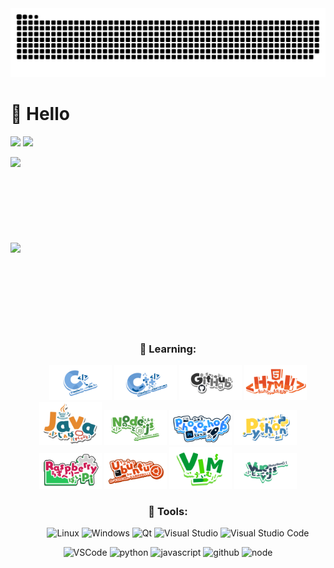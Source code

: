 <!-- 贪吃蛇代码贡献图 -->
<div align="center"><img src="https://github.com/Ohto-Ai-Dev/res/raw/master/assets/beiklive/github-contribution-grid-snake.svg" /></div>


#  🙋 Hello

![](https://visitor-badge.glitch.me/badge?page_id=beiklive)
![](https://img.shields.io/github/last-commit/beiklive/beiklive?logo=markdown&label=LAST+UPDATE&color=29bf12&style=flat)

<div align="center">
	
<div style="height:274px;display: flex;flex-direction: column">
	<img height="137px" src="https://github-readme-stats.vercel.app/api?username=beiklive&hide_title=true&hide_border=true&show_icons=true&theme=highcontrast&count_private=true&include_all_commits=true" />
	<img  height="137px" src="https://github-readme-stats.vercel.app/api/top-langs/?username=beiklive&layout=compact&theme=highcontrast" />
</div>	
	
### 💪 Learning: 

&emsp;&emsp;
<img src="https://github.com/beiklive/ServiceLogos/raw/main/C/C.png" width="100px">
<img src="https://github.com/beiklive/ServiceLogos/raw/main/C%2B%2B/C%2B%2B.png" width="100px">
<img src="https://github.com/beiklive/ServiceLogos/raw/main/GitHub/GitHub.png" width="100px">
<img src="https://github.com/beiklive/ServiceLogos/raw/main/Html/HTML.png" width="100px">
<img src="https://github.com/beiklive/ServiceLogos/raw/main/Java/Java.png" width="100px">
<img src="https://github.com/beiklive/ServiceLogos/raw/main/Node.js/Node.js.png" width="100px">
<img src="https://github.com/beiklive/ServiceLogos/raw/main/Photoshop/Photoshop.png" width="100px">
<img src="https://github.com/beiklive/ServiceLogos/raw/main/Python/Python.png" width="100px">
<img src="https://github.com/beiklive/ServiceLogos/raw/main/RaspberryPi/Raspberry%20Pi.png" width="100px">
<img src="https://github.com/beiklive/ServiceLogos/raw/main/Ubuntu/Ubuntu.png" width="100px">
<img src="https://github.com/beiklive/ServiceLogos/raw/main/Vim/VIM.png" width="100px">
<img src="https://github.com/beiklive/ServiceLogos/raw/main/Vue/Vue.png" width="100px">

### 🧰 Tools:

&emsp;&emsp;
![Linux](https://img.shields.io/badge/-Linux-000?&logo=Linux)
![Windows](https://img.shields.io/badge/-Windows-000?&logo=Windows&logoColor=0078D6)
![Qt](https://img.shields.io/badge/-Qt-000?&logo=Qt)
![Visual Studio](https://img.shields.io/badge/-Visual_Studio-000?&logo=VisualStudio&logoColor=5C2D91)
![Visual Studio Code](https://img.shields.io/badge/-Visual_Studio_Code-000?&logo=VisualStudioCode&logoColor=007ACC)
	
</div>
<!-- Gif -->
<div align="center">
  <img alt="VSCode" src="https://i.giphy.com/media/IdyAQJVN2kVPNUrojM/200.webp" width="100" title="vscode">
  <img alt="python" src="https://i.giphy.com/media/LMt9638dO8dftAjtco/200.webp" width="100" title="python">
  <img alt="javascript" src="https://media3.giphy.com/media/ln7z2eWriiQAllfVcn/200w.webp" width="100" title="javascript">
  <img alt="github" src="https://i.giphy.com/media/KzJkzjggfGN5Py6nkT/200.webp" width="100" title="github">
  <img alt="node" src="https://media.giphy.com/media/kdFc8fubgS31b8DsVu/giphy.gif" width="85" title="node">
</div>
